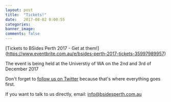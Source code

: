 ```yaml
---
layout: post
title:  "Tickets!"
date:   2017-08-02 0:00:55
categories:
banner_image:
comments: false
---
```

[Tickets to BSides Perth 2017 - Get at them!] (https://www.eventbrite.com.au/e/bsides-perth-2017-tickets-35997989957)

The event is being held at the Universtiy of WA on the 2nd and 3rd of December 2017

Don't forget to [follow us on Twitter](https://twitter.com/BSidesPer) because that's where everything goes first.

If you want to talk to us directly, email: info@bsidesperth.com.au
